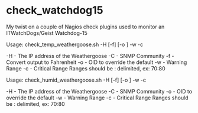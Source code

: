 # check_watchdog15
My twist on a couple of Nagios check plugins used to monitor an ITWatchDogs/Geist Watchdog-15


Usage: check_temp_weathergoose.sh -H <HOSTADDRESS> [-f] [-o <OID>] -w <warning range> -c <critical range>

-H - The IP address of the Weathergoose
-C - SNMP Community
-f - Convert output to Fahrenheit
-o - OID to override the default
-w - Warning Range
-c - Critical Range
Ranges should be : delimited, ex: 70:80


Usage: check_humid_weathergoose.sh -H <HOSTADDRESS> [-f] [-o <OID>] -w <warning range> -c <critical range>

-H - The IP address of the Weathergoose
-C - SNMP Community
-o - OID to override the default
-w - Warning Range
-c - Critical Range
Ranges should be : delimited, ex: 70:80
